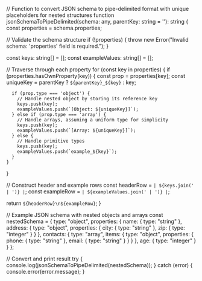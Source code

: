 // Function to convert JSON schema to pipe-delimited format with unique placeholders for nested structures
function jsonSchemaToPipeDelimited(schema: any, parentKey: string = ''): string {
  const properties = schema.properties;
  
  // Validate the schema structure
  if (!properties) {
    throw new Error("Invalid schema: 'properties' field is required.");
  }

  const keys: string[] = [];
  const exampleValues: string[] = [];

  // Traverse through each property
  for (const key in properties) {
    if (properties.hasOwnProperty(key)) {
      const prop = properties[key];
      const uniqueKey = parentKey ? `${parentKey}_${key}` : key;

      if (prop.type === 'object') {
        // Handle nested object by storing its reference key
        keys.push(key);
        exampleValues.push(`[Object: ${uniqueKey}]`);
      } else if (prop.type === 'array') {
        // Handle arrays, assuming a uniform type for simplicity
        keys.push(key);
        exampleValues.push(`[Array: ${uniqueKey}]`);
      } else {
        // Handle primitive types
        keys.push(key);
        exampleValues.push(`example_${key}`);
      }
    }
  }

  // Construct header and example rows
  const headerRow = `| ${keys.join(' | ')} |`;
  const exampleRow = `| ${exampleValues.join(' | ')} |`;

  return `${headerRow}\n${exampleRow}`;
}

// Example JSON schema with nested objects and arrays
const nestedSchema = {
  type: "object",
  properties: {
    name: { type: "string" },
    address: {
      type: "object",
      properties: {
        city: { type: "string" },
        zip: { type: "integer" }
      }
    },
    contacts: {
      type: "array",
      items: {
        type: "object",
        properties: {
          phone: { type: "string" },
          email: { type: "string" }
        }
      }
    },
    age: { type: "integer" }
  }
};

// Convert and print result
try {
  console.log(jsonSchemaToPipeDelimited(nestedSchema));
} catch (error) {
  console.error(error.message);
}